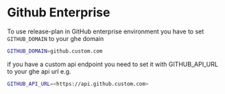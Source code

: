 # Github Enterprise

To use release-plan in GitHub enterprise environment you have to set `GITHUB_DOMAIN` to your ghe domain

```bash
GITHUB_DOMAIN=github.custom.com
```

if you have a custom api endpoint you need to set it with
GITHUB_API_URL to your ghe api url e.g.

```bash
GITHUB_API_URL=<https://api.github.custom.com>
```

